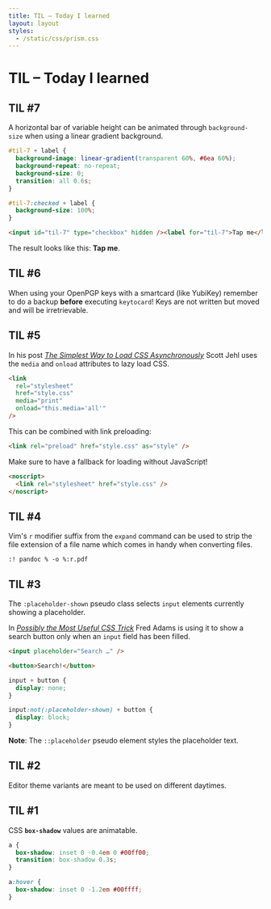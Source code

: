```yaml
---
title: TIL – Today I learned
layout: layout
styles:
  - /static/css/prism.css
---
```


# TIL – Today I learned

## TIL #7

A horizontal bar of variable height can be animated through `background-size` when using a linear gradient background.

```css
#til-7 + label {
  background-image: linear-gradient(transparent 60%, #6ea 60%);
  background-repeat: no-repeat;
  background-size: 0;
  transition: all 0.6s;
}

#til-7:checked + label {
  background-size: 100%;
}
```

```html
<input id="til-7" type="checkbox" hidden /><label for="til-7">Tap me</label>
```

<style>
#til-7 + label {
  background-image: linear-gradient(transparent 60%, #6ea 60%);
  background-repeat: no-repeat;
  background-size: 0;
  transition: all 0.6s;
  font-weight: bold;
}

#til-7:checked + label {
  background-size: 100%;
}
</style>

The result looks like this: <input id="til-7" type="checkbox" hidden /><label for="til-7">Tap me</label>.

## TIL #6

When using your OpenPGP keys with a smartcard (like YubiKey) remember to do a backup **before** executing `keytocard`! Keys are not written but moved and will be irretrievable.

## TIL #5

In his post <cite><a href="https://www.filamentgroup.com/lab/load-css-simpler/">The Simplest Way to Load CSS Asynchronously</a></cite> Scott Jehl uses the `media` and `onload` attributes to lazy load CSS.

```html
<link
  rel="stylesheet"
  href="style.css"
  media="print"
  onload="this.media='all'"
/>
```

This can be combined with link preloading:

```html
<link rel="preload" href="style.css" as="style" />
```

Make sure to have a fallback for loading without JavaScript!

```html
<noscript>
  <link rel="stylesheet" href="style.css" />
</noscript>
```

## TIL #4

Vim's `r` modifier suffix from the `expand` command can be used to strip the file extension of a file name which comes in handy when converting files.

```vim
:! pandoc % -o %:r.pdf
```

## TIL #3

The `:placeholder-shown` pseudo class selects `input` elements currently showing a placeholder.

In <cite><a href="https://dev.to/xtrp/possibly-the-most-useful-css-trick-jl3">Possibly the Most Useful CSS Trick</a></cite> Fred Adams is using it to show a search button only when an `input` field has been filled.

```html
<input placeholder="Search …" />
```

```html
<button>Search!</button>
```

```css
input + button {
  display: none;
}

input:not(:placeholder-shown) + button {
  display: block;
}
```

**Note**: The `::placeholder` pseudo element styles the placeholder text.

## TIL #2

Editor theme variants are meant to be used on different daytimes.

## TIL #1

CSS **`box-shadow`** values are animatable.

```css
a {
  box-shadow: inset 0 -0.4em 0 #00ff00;
  transition: box-shadow 0.3s;
}

a:hover {
  box-shadow: inset 0 -1.2em #00ffff;
}
```
